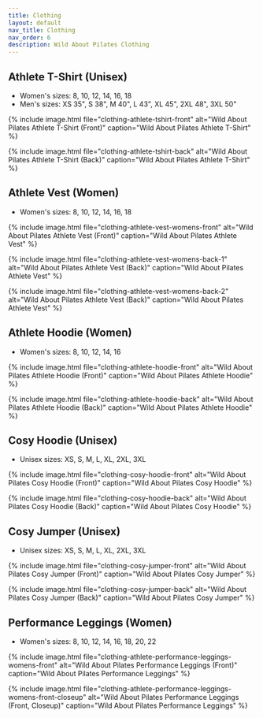 ```yaml
---
title: Clothing
layout: default
nav_title: Clothing
nav_order: 6
description: Wild About Pilates Clothing
---
```


## Athlete T-Shirt (Unisex)

* Women's sizes: 8, 10, 12, 14, 16, 18
* Men's sizes: XS 35", S 38", M 40", L 43", XL 45", 2XL 48", 3XL 50"

{% include image.html
    file="clothing-athlete-tshirt-front"
    alt="Wild About Pilates Athlete T-Shirt (Front)"
    caption="Wild About Pilates Athlete T-Shirt"
%}

{% include image.html
    file="clothing-athlete-tshirt-back"
    alt="Wild About Pilates Athlete T-Shirt (Back)"
    caption="Wild About Pilates Athlete T-Shirt"
%}

## Athlete Vest (Women)

* Women's sizes: 8, 10, 12, 14, 16, 18

{% include image.html
    file="clothing-athlete-vest-womens-front"
    alt="Wild About Pilates Athlete Vest (Front)"
    caption="Wild About Pilates Athlete Vest"
%}

{% include image.html
    file="clothing-athlete-vest-womens-back-1"
    alt="Wild About Pilates Athlete Vest (Back)"
    caption="Wild About Pilates Athlete Vest"
%}

{% include image.html
    file="clothing-athlete-vest-womens-back-2"
    alt="Wild About Pilates Athlete Vest (Back)"
    caption="Wild About Pilates Athlete Vest"
%}

## Athlete Hoodie (Women)

* Women's sizes: 8, 10, 12, 14, 16

{% include image.html
    file="clothing-athlete-hoodie-front"
    alt="Wild About Pilates Athlete Hoodie (Front)"
    caption="Wild About Pilates Athlete Hoodie"
%}

{% include image.html
    file="clothing-athlete-hoodie-back"
    alt="Wild About Pilates Athlete Hoodie (Back)"
    caption="Wild About Pilates Athlete Hoodie"
%}

## Cosy Hoodie (Unisex)

* Unisex sizes: XS, S, M, L, XL, 2XL, 3XL

{% include image.html
    file="clothing-cosy-hoodie-front"
    alt="Wild About Pilates Cosy Hoodie (Front)"
    caption="Wild About Pilates Cosy Hoodie"
%}

{% include image.html
    file="clothing-cosy-hoodie-back"
    alt="Wild About Pilates Cosy Hoodie (Back)"
    caption="Wild About Pilates Cosy Hoodie"
%}

## Cosy Jumper (Unisex)

* Unisex sizes: XS, S, M, L, XL, 2XL, 3XL

{% include image.html
    file="clothing-cosy-jumper-front"
    alt="Wild About Pilates Cosy Jumper (Front)"
    caption="Wild About Pilates Cosy Jumper"
%}

{% include image.html
    file="clothing-cosy-jumper-back"
    alt="Wild About Pilates Cosy Jumper (Back)"
    caption="Wild About Pilates Cosy Jumper"
%}

## Performance Leggings (Women)

* Women's sizes: 8, 10, 12, 14, 16, 18, 20, 22

{% include image.html
    file="clothing-athlete-performance-leggings-womens-front"
    alt="Wild About Pilates Performance Leggings (Front)"
    caption="Wild About Pilates Performance Leggings"
%}

{% include image.html
    file="clothing-athlete-performance-leggings-womens-front-closeup"
    alt="Wild About Pilates Performance Leggings (Front, Closeup)"
    caption="Wild About Pilates Performance Leggings"
%}


